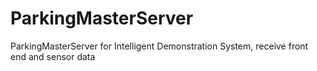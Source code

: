 # ParkingMasterServer
ParkingMasterServer for Intelligent Demonstration System, receive front end and sensor data 

